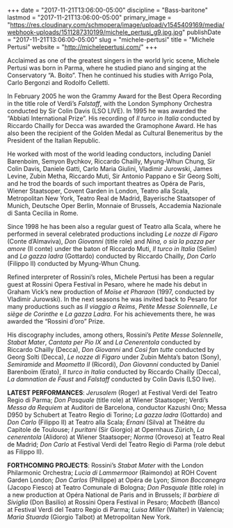 +++
date = "2017-11-21T13:06:00-05:00"
discipline = "Bass-baritone"
lastmod = "2017-11-21T13:06:00-05:00"
primary_image = "https://res.cloudinary.com/schmopera/image/upload/v1545409169/media/webhook-uploads/1511287310199/michele_pertusi_g9.jpg.jpg"
publishDate = "2017-11-21T13:06:00-05:00"
slug = "michele-pertusi"
title = "Michele Pertusi"
website = "http://michelepertusi.com/"
+++

Acclaimed as one of the greatest singers in the world lyric scene, Michele Pertusi was born in Parma, where he studied piano and singing at the Conservatory “A. Boito”. Then he continued his studies with Arrigo Pola, Carlo Bergonzi and Rodolfo Celletti.

In February 2005 he won the Grammy Award for the Best Opera Recording in the title role of Verdi’s *Falstaff*, with the London Symphony Orchestra conducted by Sir Colin Davis (LSO LIVE). In 1995 he was awarded the “Abbiati International Prize”. His recording of *Il turco in Italia* conducted by Riccardo Chailly for Decca was awarded the Gramophone Award. He has also been the recipient of the Golden Medal as Cultural Benemeritus by the President of the Italian Republic.

He worked with most of the world leading conductors, including Daniel Barenboim, Semyon Bychkov, Riccardo Chailly, Myung-Whun Chung, Sir Colin Davis, Daniele Gatti, Carlo Maria Giulini, Vladimir Jurowski, James Levine, Zubin Metha, Riccardo Muti, Sir Antonio Pappano e Sir Georg Solti, and he trod the boards of such important theatres as Opéra de Paris, Wiener Staatsoper, Covent Garden in London, Teatro alla Scala, Metropolitan New York, Teatro Real de Madrid, Bayerische Staatsoper of Munich, Deutsche Oper Berlin, Monnaie of Brussels, Accademia Nazionale di Santa Cecilia in Rome.

Since 1998 he has been also a regular guest of Teatro alla Scala, where he performed in several celebrated productions including *Le nozze di Figaro* (Conte d’Almaviva), *Don Giovanni* (title role) and *Nina, o sia la pazza per amore* (Il conte) under the baton of Riccardo Muti, *Il turco in Italia* (Selim) and *La gazza ladra* (Gottardo) conducted by Riccardo Chailly, *Don Carlo* (Filippo II) conducted by Myung-Whun Chung.

Refined interpreter of Rossini’s roles, Michele Pertusi has been a regular guest at Rossini Opera Festival in Pesaro, where he made his debut in Graham Vick’s new production of *Moïse et Pharaon* (1997, conducted by Vladimir Jurowski). In the next seasons he was invited back to Pesaro for many productions such as *Il viaggio a Reims*, *Petite Messe Solennelle*, *Le siège de Corinthe* e *La gazza Ladra*. For his achievements there, he was awarded the “Rossini d’oro” Prize. 

His discography includes, among others, Rossini’s *Petite Messe Solennelle*, *Stabat Mater*, *Cantata per Pio IX* and *La Cenerentola* conducted by Riccardo Chailly (Decca), *Don Giovanni* and *Così fan tutte* conducted by Georg Solti (Decca), *Le nozze di Figaro* under Zubin Mehta’s baton (Sony), *Semiramide* and *Maometto II* (Ricordi), *Don Giovanni* conducted by Daniel Barenboim (Erato), *Il turco in Italia* conducted by Riccardo Chailly (Decca), *La damnation de Faust* and *Falstaff* conducted by Colin Davis (LSO live).

**LATEST PERFORMANCES**: *Jerusalem* (Roger) at Festival Verdi del Teatro Regio di Parma; *Don Pasquale* (title role) at Wiener Staatsoper; Verdi’s *Messa da Requiem* at Auditori de Barcelona, conductor Kazushi Ono; Messa D950 by Schubert at Teatro Regio di Torino; *La gazza ladra* (Gottardo) and *Don Carlo* (Filippo II) at Teatro alla Scala; *Ernani* (Silva) at Théâtre du Capitole de Toulouse; *I puritani* (Sir Giorgio) at Opernhaus Zürich, *La cenerentola* (Alidoro) at Wiener Staatsoper; *Norma* (Oroveso) at Teatro Real de Madrid; *Don Carlo* at Festival Verdi del Teatro Regio di Parma (role debut as Filippo II).

**FORTHCOMING PROJECTS**: Rossini’s *Stabat Mater* with the London Philarmonic Orchestra; *Lucia di Lammermoor* (Raimondo) at ROH Covent Garden London; *Don Carlos* (Philippe) at Opéra de Lyon; *Simon Boccanegra* (Jacopo Fiesco) at Teatro Comunale di Bologna; *Don Pasquale* (title role) in a new production at Opéra National de Paris and in Brussels; *Il barbiere di Siviglia* (Don Basilio) at Rossini Opera Festival in Pesaro; *Macbeth* (Banco) at Festival Verdi del Teatro Regio di Parma; *Luisa Miller* (Walter) in Valencia; *Maria Stuarda* (Giorgio Talbot) at Metropolitan New York. 
